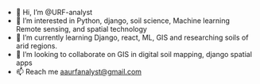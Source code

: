 - 👋 Hi, I’m @URF-analyst
- 👀 I’m interested in Python, django, soil science, Machine learning Remote sensing, and spatial technology
- 🌱 I’m currently learning Django, react, ML, GIS and researching soils of arid regions.
- 💞️ I’m looking to collaborate on GIS in digital soil mapping, django spatial apps
- 📫 Reach me aaurfanalyst@gmail.com

<!---
URF-analyst/URF-analyst is a ✨ special ✨ repository because its `README.md` (this file) appears on your GitHub profile.
You can click the Preview link to take a look at your changes.
--->

